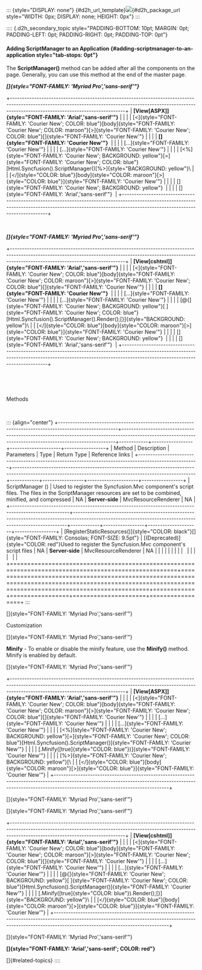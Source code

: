 ::: {style="DISPLAY: none"}
[](ms-xhelp:///?Id=d2h_url_template){#d2h_url_template}![](!package_url!){#d2h_package_url style="WIDTH: 0px; DISPLAY: none; HEIGHT: 0px"}
:::

:::: {.d2h_secondary_topic style="PADDING-BOTTOM: 10pt; MARGIN: 0pt; PADDING-LEFT: 0pt; PADDING-RIGHT: 0pt; PADDING-TOP: 0pt"}
#### Adding ScriptManager to an Application {#adding-scriptmanager-to-an-application style="tab-stops: 0pt"}

The **ScriptManager()** method can be added after all the components on the page. Generally, you can use this method at the end of the master page.

***[]{style="FONT-FAMILY: 'Myriad Pro','sans-serif'"}*** 

+-----------------------------------------------------------------------------------------------------------------------------------------------------------------------------------------------------------+
| **[View\[ASPX\]]{style="FONT-FAMILY: 'Arial','sans-serif'"}**                                                                                                                                             |
|                                                                                                                                                                                                           |
| [\<]{style="FONT-FAMILY: 'Courier New'; COLOR: blue"}[body]{style="FONT-FAMILY: 'Courier New'; COLOR: maroon"}[\>]{style="FONT-FAMILY: 'Courier New'; COLOR: blue"}[]{style="FONT-FAMILY: 'Courier New'"} |
|                                                                                                                                                                                                           |
| **[]{style="FONT-FAMILY: 'Courier New'"}**                                                                                                                                                                |
|                                                                                                                                                                                                           |
| [...]{style="FONT-FAMILY: 'Courier New'"}                                                                                                                                                                 |
|                                                                                                                                                                                                           |
| [...]{style="FONT-FAMILY: 'Courier New'"}                                                                                                                                                                 |
|                                                                                                                                                                                                           |
| [\<%]{style="FONT-FAMILY: 'Courier New'; BACKGROUND: yellow"}[=]{style="FONT-FAMILY: 'Courier New'; COLOR: blue"}[Html.Syncfusion().ScriptManager()[%\>]{style="BACKGROUND: yellow"}\                     |
| [\</]{style="COLOR: blue"}[body]{style="COLOR: maroon"}[\>]{style="COLOR: blue"}]{style="FONT-FAMILY: 'Courier New'"}                                                                                     |
|                                                                                                                                                                                                           |
| []{style="FONT-FAMILY: 'Courier New'; BACKGROUND: yellow"}                                                                                                                                                |
|                                                                                                                                                                                                           |
| []{style="FONT-FAMILY: 'Arial','sans-serif'"}                                                                                                                                                             |
+-----------------------------------------------------------------------------------------------------------------------------------------------------------------------------------------------------------+

 

***[]{style="FONT-FAMILY: 'Myriad Pro','sans-serif'"}*** 

+-----------------------------------------------------------------------------------------------------------------------------------------------------------------------------------------------------------+
| **[View\[cshtml\]]{style="FONT-FAMILY: 'Arial','sans-serif'"}**                                                                                                                                           |
|                                                                                                                                                                                                           |
| [\<]{style="FONT-FAMILY: 'Courier New'; COLOR: blue"}[body]{style="FONT-FAMILY: 'Courier New'; COLOR: maroon"}[\>]{style="FONT-FAMILY: 'Courier New'; COLOR: blue"}[]{style="FONT-FAMILY: 'Courier New'"} |
|                                                                                                                                                                                                           |
| **[]{style="FONT-FAMILY: 'Courier New'"}**                                                                                                                                                                |
|                                                                                                                                                                                                           |
| [...]{style="FONT-FAMILY: 'Courier New'"}                                                                                                                                                                 |
|                                                                                                                                                                                                           |
| [...]{style="FONT-FAMILY: 'Courier New'"}                                                                                                                                                                 |
|                                                                                                                                                                                                           |
| [\@{]{style="FONT-FAMILY: 'Courier New'; BACKGROUND: yellow"}[ ]{style="FONT-FAMILY: 'Courier New'; COLOR: blue"}[Html.Syncfusion().ScriptManager().Render();[}]{style="BACKGROUND: yellow"}\             |
| [\</]{style="COLOR: blue"}[body]{style="COLOR: maroon"}[\>]{style="COLOR: blue"}]{style="FONT-FAMILY: 'Courier New'"}                                                                                     |
|                                                                                                                                                                                                           |
| []{style="FONT-FAMILY: 'Courier New'; BACKGROUND: yellow"}                                                                                                                                                |
|                                                                                                                                                                                                           |
| []{style="FONT-FAMILY: 'Arial','sans-serif'"}                                                                                                                                                             |
+-----------------------------------------------------------------------------------------------------------------------------------------------------------------------------------------------------------+

 

 

Methods

 

::: {align="center"}
+------------------------------------------------------------------------------------------------------+---------------------------------------------------------------------------------------------------------------------------------------------------------+------------+-----------------+---------------------+-----------------+
| Method                                                                                               | Description                                                                                                                                             | Parameters | Type            | Return Type         | Reference links |
+------------------------------------------------------------------------------------------------------+---------------------------------------------------------------------------------------------------------------------------------------------------------+------------+-----------------+---------------------+-----------------+
| ScriptManager ()                                                                                     | Used to register the Syncfusion.Mvc component's script files. The files in the ScriptManager resources are set to be combined, minified, and compressed | NA         | **Server-side** | MvcResourceRenderer | NA              |
+------------------------------------------------------------------------------------------------------+---------------------------------------------------------------------------------------------------------------------------------------------------------+------------+-----------------+---------------------+-----------------+
| [RegisterStaticResources()]{style="COLOR: black"}[]{style="FONT-FAMILY: Consolas; FONT-SIZE: 9.5pt"} | [(Deprecated)]{style="COLOR: red"}Used to register the Syncfusion.Mvc component's script files                                                          | NA         | **Server-side** | MvcResourceRenderer | NA              |
|                                                                                                      |                                                                                                                                                         |            |                 |                     |                 |
|                                                                                                      |                                                                                                                                                         |            |                 |                     |                 |
+======================================================================================================+=========================================================================================================================================================+============+=================+=====================+=================+
:::

[]{style="FONT-FAMILY: 'Myriad Pro','sans-serif'"} 

Customization

[]{style="FONT-FAMILY: 'Myriad Pro','sans-serif'"} 

**Minify** - To enable or disable the minify feature, use the **Minify()** method. Minify is enabled by default.

[]{style="FONT-FAMILY: 'Myriad Pro','sans-serif'"} 

+-----------------------------------------------------------------------------------------------------------------------------------------------------------------------------------------------------------+
| **[View\[ASPX\]]{style="FONT-FAMILY: 'Arial','sans-serif'"}**                                                                                                                                             |
|                                                                                                                                                                                                           |
| [\<]{style="FONT-FAMILY: 'Courier New'; COLOR: blue"}[body]{style="FONT-FAMILY: 'Courier New'; COLOR: maroon"}[\>]{style="FONT-FAMILY: 'Courier New'; COLOR: blue"}[]{style="FONT-FAMILY: 'Courier New'"} |
|                                                                                                                                                                                                           |
| [...]{style="FONT-FAMILY: 'Courier New'"}                                                                                                                                                                 |
|                                                                                                                                                                                                           |
| [...]{style="FONT-FAMILY: 'Courier New'"}                                                                                                                                                                 |
|                                                                                                                                                                                                           |
| [\<%]{style="FONT-FAMILY: 'Courier New'; BACKGROUND: yellow"}[=]{style="FONT-FAMILY: 'Courier New'; COLOR: blue"}[Html.Syncfusion().ScriptManager()]{style="FONT-FAMILY: 'Courier New'"}                  |
|                                                                                                                                                                                                           |
| [.Minify([true]{style="COLOR: blue"})]{style="FONT-FAMILY: 'Courier New'"}                                                                                                                                |
|                                                                                                                                                                                                           |
| [%\>]{style="FONT-FAMILY: 'Courier New'; BACKGROUND: yellow"}[\                                                                                                                                           |
| [\</]{style="COLOR: blue"}[body]{style="COLOR: maroon"}[\>]{style="COLOR: blue"}]{style="FONT-FAMILY: 'Courier New'"}                                                                                     |
+-----------------------------------------------------------------------------------------------------------------------------------------------------------------------------------------------------------+

[]{style="FONT-FAMILY: 'Myriad Pro','sans-serif'"} 

[]{style="FONT-FAMILY: 'Myriad Pro','sans-serif'"} 

+-----------------------------------------------------------------------------------------------------------------------------------------------------------------------------------------------------------+
| **[View\[cshtml\]]{style="FONT-FAMILY: 'Arial','sans-serif'"}**                                                                                                                                           |
|                                                                                                                                                                                                           |
| [\<]{style="FONT-FAMILY: 'Courier New'; COLOR: blue"}[body]{style="FONT-FAMILY: 'Courier New'; COLOR: maroon"}[\>]{style="FONT-FAMILY: 'Courier New'; COLOR: blue"}[]{style="FONT-FAMILY: 'Courier New'"} |
|                                                                                                                                                                                                           |
| [...]{style="FONT-FAMILY: 'Courier New'"}                                                                                                                                                                 |
|                                                                                                                                                                                                           |
| [...]{style="FONT-FAMILY: 'Courier New'"}                                                                                                                                                                 |
|                                                                                                                                                                                                           |
| [\@{]{style="FONT-FAMILY: 'Courier New'; BACKGROUND: yellow"}[ ]{style="FONT-FAMILY: 'Courier New'; COLOR: blue"}[Html.Syncfusion().ScriptManager()]{style="FONT-FAMILY: 'Courier New'"}                  |
|                                                                                                                                                                                                           |
| [.Minify([true]{style="COLOR: blue"}).Render();[}]{style="BACKGROUND: yellow"}\                                                                                                                           |
| [\</]{style="COLOR: blue"}[body]{style="COLOR: maroon"}[\>]{style="COLOR: blue"}]{style="FONT-FAMILY: 'Courier New'"}                                                                                     |
+-----------------------------------------------------------------------------------------------------------------------------------------------------------------------------------------------------------+

[]{style="FONT-FAMILY: 'Myriad Pro','sans-serif'"} 

**[]{style="FONT-FAMILY: 'Arial','sans-serif'; COLOR: red"}** 

[]{#related-topics}
::::
